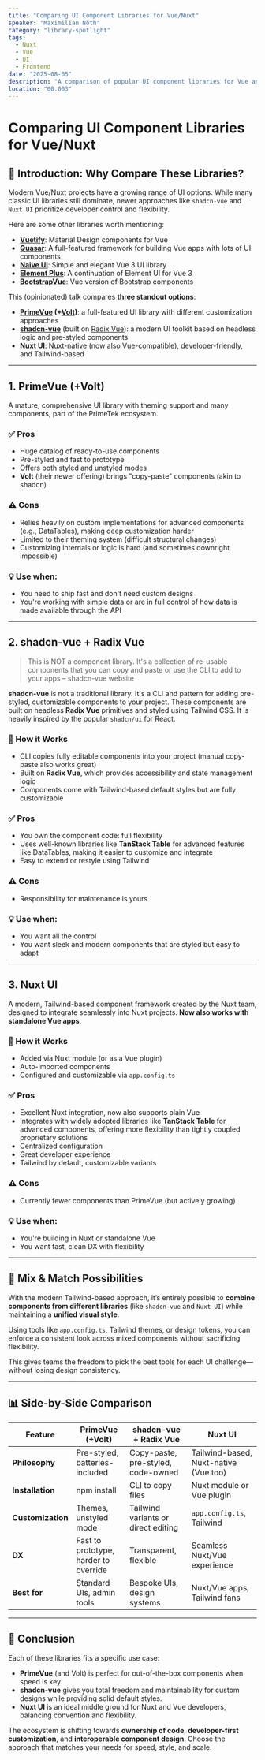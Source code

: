 ```yaml
---
title: "Comparing UI Component Libraries for Vue/Nuxt"
speaker: "Maximilian Nöth"
category: "library-spotlight"
tags:
  - Nuxt
  - Vue
  - UI
  - Frontend
date: "2025-08-05"
description: "A comparison of popular UI component libraries for Vue and Nuxt, focusing on PrimeVue, shadcn-vue, and Nuxt UI."
location: "00.003"
---
```


# **Comparing UI Component Libraries for Vue/Nuxt**

## **🎤 Introduction: Why Compare These Libraries?**

Modern Vue/Nuxt projects have a growing range of UI options. While many classic UI libraries still dominate, newer approaches like `shadcn-vue` and `Nuxt UI` prioritize developer control and flexibility.

Here are some other libraries worth mentioning:

* **[Vuetify](https://vuetifyjs.com/en/)**: Material Design components for Vue
* **[Quasar](https://quasar.dev/)**: A full-featured framework for building Vue apps with lots of UI components
* **[Naive UI](https://www.naiveui.com/)**: Simple and elegant Vue 3 UI library
* **[Element Plus](https://element-plus.org/)**: A continuation of Element UI for Vue 3
* **[BootstrapVue](https://bootstrap-vue.org/)**: Vue version of Bootstrap components

This (opinionated) talk compares **three standout options**:

* **[PrimeVue](https://primevue.org/) (+[Volt](https://volt.primevue.org/))**: a full-featured UI library with different customization approaches
* **[shadcn-vue](https://www.shadcn-vue.com/)** (built on [Radix Vue](https://www.radix-vue.com/)): a modern UI toolkit based on headless logic and pre-styled components
* **[Nuxt UI](https://ui.nuxt.com/)**: Nuxt-native (now also Vue-compatible), developer-friendly, and Tailwind-based

---

## **1. PrimeVue (+Volt)**

A mature, comprehensive UI library with theming support and many components, part of the PrimeTek ecosystem.

### ✅ Pros

* Huge catalog of ready-to-use components
* Pre-styled and fast to prototype
* Offers both styled and unstyled modes
* **Volt** (their newer offering) brings "copy-paste" components (akin to shadcn)

### ⚠️ Cons

* Relies heavily on custom implementations for advanced components (e.g., DataTables), making deep customization harder
* Limited to their theming system (difficult structural changes)
* Customizing internals or logic is hard (and sometimes downright impossible)

### 💡 Use when:

* You need to ship fast and don't need custom designs
* You're working with simple data or are in full control of how data is made available through the API

---

## **2. shadcn-vue + Radix Vue**

> This is NOT a component library. It's a collection of re-usable components that you can copy and paste or use the CLI to add to your apps – shadcn-vue website

**shadcn-vue** is not a traditional library. It's a CLI and pattern for adding pre-styled, customizable components to your project. These components are built on headless **Radix Vue** primitives and styled using Tailwind CSS. It is heavily inspired by the popular `shadcn/ui` for React.

### 🧱 How it Works

* CLI copies fully editable components into your project (manual copy-paste also works great)
* Built on **Radix Vue**, which provides accessibility and state management logic
* Components come with Tailwind-based default styles but are fully customizable

### ✅ Pros

* You own the component code: full flexibility
* Uses well-known libraries like **TanStack Table** for advanced features like DataTables, making it easier to customize and integrate
* Easy to extend or restyle using Tailwind

### ⚠️ Cons

* Responsibility for maintenance is yours

### 💡 Use when:

* You want all the control
* You want sleek and modern components that are styled but easy to adapt

---

## **3. Nuxt UI**

A modern, Tailwind-based component framework created by the Nuxt team, designed to integrate seamlessly into Nuxt projects. **Now also works with standalone Vue apps**.

### 🔧 How it Works

* Added via Nuxt module (or as a Vue plugin)
* Auto-imported components
* Configured and customizable via `app.config.ts`

### ✅ Pros

* Excellent Nuxt integration, now also supports plain Vue
* Integrates with widely adopted libraries like **TanStack Table** for advanced components, offering more flexibility than tightly coupled proprietary solutions
* Centralized configuration
* Great developer experience
* Tailwind by default, customizable variants

### ⚠️ Cons

* Currently fewer components than PrimeVue (but actively growing)

### 💡 Use when:

* You're building in Nuxt or standalone Vue
* You want fast, clean DX with flexibility

---

## **🧩 Mix & Match Possibilities**

With the modern Tailwind-based approach, it’s entirely possible to **combine components from different libraries** (like `shadcn-vue` and `Nuxt UI`) while maintaining a **unified visual style**.

Using tools like `app.config.ts`, Tailwind themes, or design tokens, you can enforce a consistent look across mixed components without sacrificing flexibility.

This gives teams the freedom to pick the best tools for each UI challenge—without losing design consistency.

---

## **📊 Side-by-Side Comparison**

| Feature           | PrimeVue (+Volt)                      | shadcn-vue + Radix Vue              | Nuxt UI                               |
| ----------------- | ------------------------------------- | ----------------------------------- | ------------------------------------- |
| **Philosophy**    | Pre-styled, batteries-included        | Copy-paste, pre-styled, code-owned  | Tailwind-based, Nuxt-native (Vue too) |
| **Installation**  | npm install                           | CLI to copy files                   | Nuxt module or Vue plugin             |
| **Customization** | Themes, unstyled mode                 | Tailwind variants or direct editing | `app.config.ts`, Tailwind             |
| **DX**            | Fast to prototype, harder to override | Transparent, flexible               | Seamless Nuxt/Vue experience          |
| **Best for**      | Standard UIs, admin tools             | Bespoke UIs, design systems         | Nuxt/Vue apps, Tailwind fans          |

---

## **🏁 Conclusion**

Each of these libraries fits a specific use case:

* **PrimeVue** (and Volt) is perfect for out-of-the-box components when speed is key.
* **shadcn-vue** gives you total freedom and maintainability for custom designs while providing solid default styles.
* **Nuxt UI** is an ideal middle ground for Nuxt and Vue developers, balancing convention and flexibility.

The ecosystem is shifting towards **ownership of code**, **developer-first customization**, and **interoperable component design**. Choose the approach that matches your needs for speed, style, and scale.
